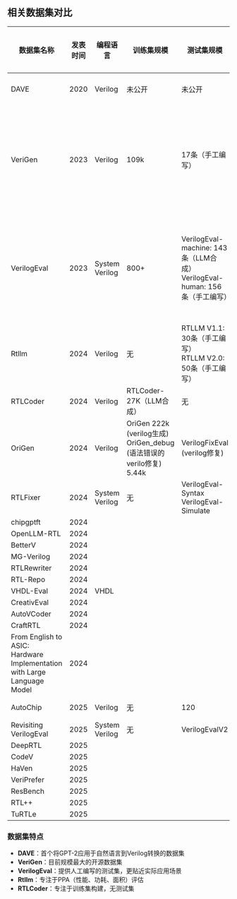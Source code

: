 ## 相关数据集对比

| 数据集名称 | 发表时间 | 编程语言 | 训练集规模 | 测试集规模 | 开源情况 | 评估指标 |
|------------|----------|----------|------------|------------|----------|----------|
| DAVE | 2020 | Verilog | 未公开 | 未公开 | 闭源 | Ratcliff-Obershelp 相似度 |
| VeriGen | 2023 | Verilog | 109k | 17条（手工编写） | 训练集开源<br>测试集开源 | 语法/pass@k |
| VerilogEval | 2023 | System Verilog | 800+ | VerilogEval-machine: 143条（LLM合成）<br>VerilogEval-human: 156条（手工编写） | 训练集闭源<br>测试集开源 | 语法/pass@k |
| Rtllm | 2024 | Verilog | 无 | RTLLM V1.1: 30条（手工编写）<br>RTLLM V2.0: 50条（手工编写） | 测试集开源 | 语法/pass@k/PPA |
| RTLCoder | 2024 | Verilog | RTLCoder-27K（LLM合成） | 无 | 开源 | 语法（无测试用例） |
| OriGen | 2024 | Verilog | OriGen 222k (verilog生成)<br> OriGen_debug (语法错误的verilo修复) 5.44k| VerilogFixEval (verilog修复) | 开源 | 语法/pass@k |
| RTLFixer | 2024 | System Verilog | 无 | VerilogEval-Syntax  <br>VerilogEval-Simulate | 开源 | 语法/pass@k |
| chipgptft| 2024 |
| OpenLLM-RTL| 2024|
| BetterV| 2024|
| MG-Verilog| 2024|
| RTLRewriter| 2024|
| RTL-Repo| 2024|
| VHDL-Eval| 2024 | VHDL|
| CreativEval| 2024|
| AutoVCoder | 2024|
| CraftRTL | 2024 |
| From English to ASIC: Hardware Implementation with Large Language Model| 2024|
| AutoChip | 2025 | Verilog | 无 | 120 | 开源 | 语法/pass@k |
| Revisiting VerilogEval | 2025 | System Verilog | 无 | VerilogEvalV2 |
| DeepRTL| 2025 |
| CodeV| 2025|
| HaVen| 2025|
| VeriPrefer| 2025|
| ResBench | 2025 |
| RTL++ | 2025
| TuRTLe| 2025

### 数据集特点
- **DAVE**：首个将GPT-2应用于自然语言到Verilog转换的数据集
- **VeriGen**：目前规模最大的开源数据集
- **VerilogEval**：提供人工编写的测试集，更贴近实际应用场景
- **Rtllm**：专注于PPA（性能、功耗、面积）评估
- **RTLCoder**：专注于训练集构建，无测试集